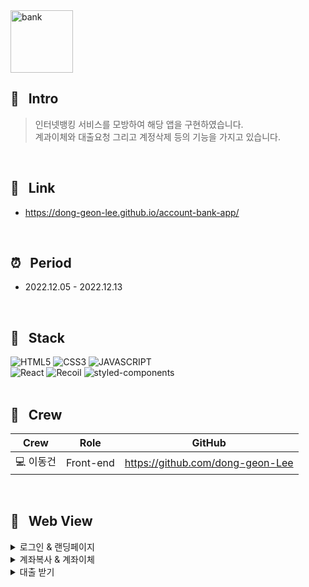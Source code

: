 <img width="100" height="100" alt="bank" src="https://user-images.githubusercontent.com/69576865/207539786-4203251e-7665-4726-a441-05633f692ab1.png">

## :mag_right: &nbsp; Intro
> 인터넷뱅킹 서비스를 모방하여 해당 앱을 구현하였습니다. <br/>
계과이체와 대출요청 그리고 계정삭제 등의 기능을 가지고 있습니다.
<br/>

## :link: &nbsp; Link
- https://dong-geon-lee.github.io/account-bank-app/
<br/>  

## :alarm_clock: &nbsp; Period
 - 2022.12.05 - 2022.12.13
<br/>

## :seedling: &nbsp; Stack  
![HTML5](https://img.shields.io/badge/HTML5-E34F26?style=for-the-badge&logo=HTML5&logoColor=fff)
![CSS3](https://img.shields.io/badge/CSS3-1572B6?style=for-the-badge&logo=CSS3&logoColor=fff)
![JAVASCRIPT](https://img.shields.io/badge/JavaScript-343a40?style=for-the-badge&logo=JavaScript&logoColor=F7DF1E)  
![React](https://img.shields.io/badge/React-444444?style=for-the-badge&logo=React)
![Recoil](https://img.shields.io/badge/Recoil-00A4DC?style=for-the-badge&logo=Relay&logoColor=fff)
![styled-components](https://img.shields.io/badge/styled--Components-DB7093?style=for-the-badge&logo=styled-components&logoColor=fff)
<br/>
<br/>

## :bust_in_silhouette: &nbsp; Crew
Crew | Role | GitHub
----- | ----- | -----
💻 이동건 | Front-end | https://github.com/dong-geon-Lee
<br/>

## :eyes: &nbsp; Web View
<details>
<summary>로그인 & 랜딩페이지</summary>  
<div markdown="1">
</div>
<img width="600" alt=""
 src="https://user-images.githubusercontent.com/69576865/207612332-28ab3131-737b-4326-9435-d10df575ea43.gif">
</details>

<details>
<summary>계좌복사 & 계좌이체</summary>  
<div markdown="1">
</div>
<img width="600" alt=""
 src="https://user-images.githubusercontent.com/69576865/207610277-50bcc798-3d0d-4aaf-9bd0-f18e528211c9.gif">
</details>

<details>
<summary>대출 받기</summary>  
<div markdown="1">
</div>
<img width="600" alt=""
 src="https://user-images.githubusercontent.com/69576865/207613936-5bcffdd3-57ef-4417-9f66-bcc25781ab31.gif">
</details>
